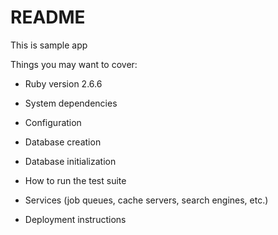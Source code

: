 # README

This is sample app

Things you may want to cover:

- Ruby version
  2.6.6

- System dependencies

- Configuration

- Database creation

- Database initialization

- How to run the test suite

- Services (job queues, cache servers, search engines, etc.)

- Deployment instructions
